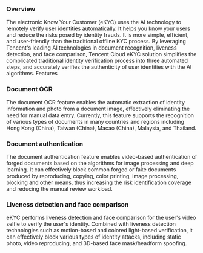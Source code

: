 
### Overview
The electronic Know Your Customer (eKYC) uses the AI technology to remotely verify user identities automatically. It helps you know your users and reduce the risks posed by identity frauds. It is more simple, efficient, and user-friendly than the traditional offline KYC process.
By leveraging Tencent's leading AI technologies in document recognition, liveness detection, and face comparison, Tencent Cloud eKYC solution simplifies the complicated traditional identity verification process into three automated steps, and accurately verifies the authenticity of user identities with the AI algorithms.
Features
### Document OCR
The document OCR feature enables the automatic extraction of identity information and photo from a document image, effectively eliminating the need for manual data entry. Currently, this feature supports the recognition of various types of documents in many countries and regions including Hong Kong (China), Taiwan (China), Macao (China), Malaysia, and Thailand.
### Document authentication
The document authentication feature enables video-based authentication of forged documents based on the algorithms for image processing and deep learning. It can effectively block common forged or fake documents produced by reproducing, copying, color printing, image processing, blocking and other means, thus increasing the risk identification coverage and reducing the manual review workload.
### Liveness detection and face comparison
eKYC performs liveness detection and face comparison for the user's video selfie to verify the user's identity. Combined with liveness detection technologies such as motion-based and colored light-based verification, it can effectively block various types of identity attacks, including static photo, video reproducing, and 3D-based face mask/headform spoofing.



